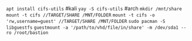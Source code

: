 `apt install cifs-utils` #kali
`yay -S cifs-utils` #arch
`mkdir /mnt/share`
`mount -t cifs //TARGET/SHARE /MNT/FOLDER`
`mount -t cifs -o 'rw,username=guest' //TARGET/SHARE /MNT/FOLDER`
`sudo pacman -S libguestfs`
`guestmount -a '/path/to/vhd/file/in/share' -m /dev/sda1 --ro /root/bastion`